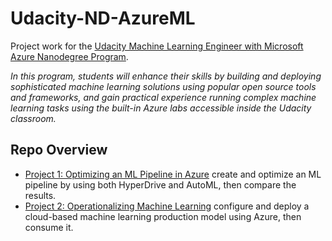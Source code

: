 # Udacity-ND-AzureML
Project work for the [Udacity Machine Learning Engineer with Microsoft Azure Nanodegree Program](https://www.udacity.com/course/machine-learning-engineer-for-microsoft-azure-nanodegree--nd00333).

_In this program, students will enhance their skills by building and deploying sophisticated machine learning solutions using popular open source tools and frameworks, and gain practical experience running complex machine learning tasks using the built-in Azure labs accessible inside the Udacity classroom._

## Repo Overview
- [Project 1: Optimizing an ML Pipeline in Azure](project-01) create and optimize an ML pipeline by using both HyperDrive and AutoML, then compare the results.
- [Project 2: Operationalizing Machine Learning](project-02) configure and deploy a cloud-based machine learning production model using Azure, then consume it.


